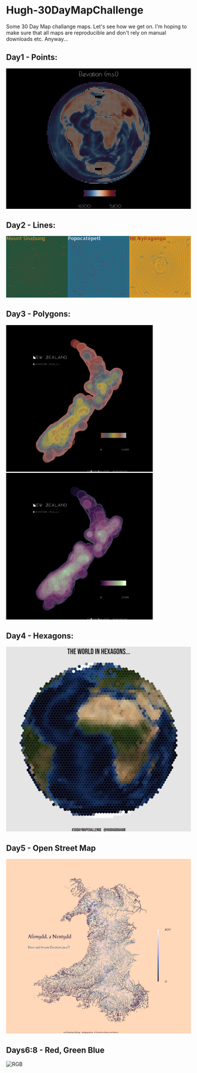 # Hugh-30DayMapChallenge

Some 30 Day Map challange maps. Let's see how we get on. I'm hoping to make sure that all maps are reproducible and don't rely on manual downloads etc. Anyway...

## Day1 - Points:

![Global Elevation Points](/exports/PointsWorldElevation_vikO2.jpg)

## Day2 - Lines:

![Volcano Contours](/exports/VolcanoContoursCROP.png)

## Day3 - Polygons:

<p float="left">
  <img src="/exports/NZ_bufferedElevationKAKA.jpg" width="400" />
  <img src="/exports/NZ_bufferedElevation.jpg" width="400" /> 
</p>

 

## Day4 - Hexagons:

![World in Hex](/exports/HexWorldStill.jpg)


## Day5 - Open Street Map

![OSM welsh rivers](/exports/Day5-OSMRivers.jpg)


## Days6:8 - Red, Green Blue

![RGB](/exports/Day678-RGBp.png)
